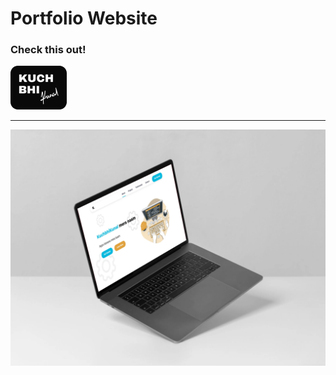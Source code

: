 # Portfolio Website



### Check this out!

<a href="https://kuchbhi-kunal.github.io/PortfolioWebsite/"><img src="Logo2.png">
___
![Landing Page](images/Landing.jpg)
